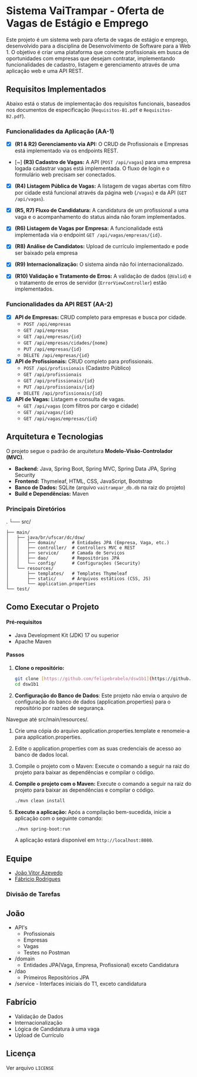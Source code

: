 # Sistema VaiTrampar - Oferta de Vagas de Estágio e Emprego

Este projeto é um sistema web para oferta de vagas de estágio e emprego, desenvolvido para a disciplina de Desenvolvimento de Software para a Web 1. O objetivo é criar uma plataforma que conecte profissionais em busca de oportunidades com empresas que desejam contratar, implementando funcionalidades de cadastro, listagem e gerenciamento através de uma aplicação web e uma API REST.

## Requisitos Implementados

Abaixo está o status de implementação dos requisitos funcionais, baseados nos documentos de especificação (`Requisitos-B1.pdf` e `Requisitos-B2.pdf`).


### Funcionalidades da Aplicação (AA-1)
- [x] **(R1 & R2) Gerenciamento via API:** O CRUD de Profissionais e Empresas está implementado via os endpoints REST.
- [~] **(R3) Cadastro de Vagas:** A API (`POST /api/vagas`) para uma empresa logada cadastrar vagas está implementada. O fluxo de login e o formulário web precisam ser conectados.
- [x] **(R4) Listagem Pública de Vagas:** A listagem de vagas abertas com filtro por cidade está funcional através da página web (`/vagas`) e da API (`GET /api/vagas`).
- [x] **(R5, R7) Fluxo de Candidatura:** A candidatura de um profissional a uma vaga e o acompanhamento do status ainda não foram implementados.
- [x] **(R6) Listagem de Vagas por Empresa:** A funcionalidade está implementada via o endpoint `GET /api/vagas/empresas/{id}`.
- [x] **(R8) Análise de Candidatos:** Upload de currículo implementado e pode ser baixado pela empresa
- [x] **(R9) Internacionalização:** O sistema ainda não foi internacionalizado.
- [x] **(R10) Validação e Tratamento de Erros:** A validação de dados (`@Valid`) e o tratamento de erros de servidor (`ErrorViewController`) estão implementados.


### Funcionalidades da API REST (AA-2)
- [x] **API de Empresas:** CRUD completo para empresas e busca por cidade.
  - `POST /api/empresas`
  - `GET /api/empresas`
  - `GET /api/empresas/{id}`
  - `GET /api/empresas/cidades/{nome}`
  - `PUT /api/empresas/{id}`
  - `DELETE /api/empresas/{id}`
- [x] **API de Profissionais:** CRUD completo para profissionais.
  - `POST /api/profissionais` (Cadastro Público)
  - `GET /api/profissionais`
  - `GET /api/profissionais/{id}`
  - `PUT /api/profissionais/{id}`
  - `DELETE /api/profissionais/{id}`
- [x] **API de Vagas:** Listagem e consulta de vagas.
  - `GET /api/vagas` (com filtros por cargo e cidade)
  - `GET /api/vagas/{id}`
  - `GET /api/vagas/empresas/{id}`



## Arquitetura e Tecnologias

O projeto segue o padrão de arquitetura **Modelo-Visão-Controlador (MVC)**.

- **Backend:** Java, Spring Boot, Spring MVC, Spring Data JPA, Spring Security
- **Frontend:** Thymeleaf, HTML, CSS, JavaScript, Bootstrap
- **Banco de Dados:** SQLite (arquivo `vaitrampar_db.db` na raiz do projeto)
- **Build e Dependências:** Maven

### Principais Diretórios



.
└── src/

    ├── main/
    │   ├── java/br/ufscar/dc/dsw/
    │   │   ├── domain/      # Entidades JPA (Empresa, Vaga, etc.)
    │   │   ├── controller/  # Controllers MVC e REST
    │   │   ├── service/     # Camada de Serviços
    │   │   ├── dao/         # Repositórios JPA
    │   │   └── config/      # Configurações (Security)
    │   └── resources/
    │       ├── templates/   # Templates Thymeleaf
    │       ├── static/      # Arquivos estáticos (CSS, JS)
    │       └── application.properties
    └── test/


## Como Executar o Projeto

#### Pré-requisitos
- Java Development Kit (JDK) 17 ou superior
- Apache Maven

#### Passos
1.  **Clone o repositório:**
    ```bash
    git clone [https://github.com/felipebrabelo/dsw1b1](https://github.com/felipebrabelo/dsw1b1)
    cd dsw1b1
    ```
2. **Configuração do Banco de Dados**:
Este projeto não envia o arquivo de configuração do banco de dados (application.properties) para o repositório por razões de segurança.

Navegue até src/main/resources/.
1. Crie uma cópia do arquivo application.properties.template e renomeie-a para application.properties.
2. Edite o application.properties com as suas credenciais de acesso ao banco de dados local.
3. Compile o projeto com o Maven:
Execute o comando a seguir na raiz do projeto para baixar as dependências e compilar o código.

3.  **Compile o projeto com o Maven:**
    Execute o comando a seguir na raiz do projeto para baixar as dependências e compilar o código.
    ```bash
    ./mvn clean install
    ```

4.  **Execute a aplicação:**
    Após a compilação bem-sucedida, inicie a aplicação com o seguinte comando:
    ```bash
    ./mvn spring-boot:run
    ```
    A aplicação estará disponível em `http://localhost:8080`.

## Equipe
- [João Vitor Azevedo](https://github.com/JoaoVitorAzevedo)
- [Fábricio Rodrigues](https://github.com/devfabri)

### Divisão de Tarefas

## João
-  API's
    - Profissionais
    - Empresas
    - Vagas
    - Testes no Postman
- /domain
    - Entidades JPA(Vaga, Empresa, Profissional) exceto Candidatura
- /dao
    - Primeiros Repositórios JPA
- /service - Interfaces iniciais do T1, exceto candidatura


## Fabrício
- Validação de Dados
- Internacionalização
- Lógica de Candidatura à uma vaga
- Upload de Currículo

## Licença
Ver arquivo `LICENSE`